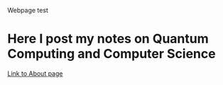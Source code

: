 
Webpage test


# Here I post my notes on Quantum Computing and Computer Science

[Link to About page](vim.md)